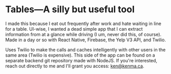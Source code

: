 # Tables—A silly but useful tool

I made this because I eat out frequently after work and hate waiting in line for a table. UI-wise, I wanted a dead simple app that I can extract information from at a glance while driving (I um, never did this, of course). Made in a day or so with React Native, Firebase, the Yelp V3 API, and Twilio.

Uses Twilio to make the calls and caches intelligently with other users in the same area (Twilio is expensive). This side of the app can be found on a separate backend git repository made with NodeJS. If you're interested, reach out directly to me and I'll grant you access: ken@kenma.ca.
